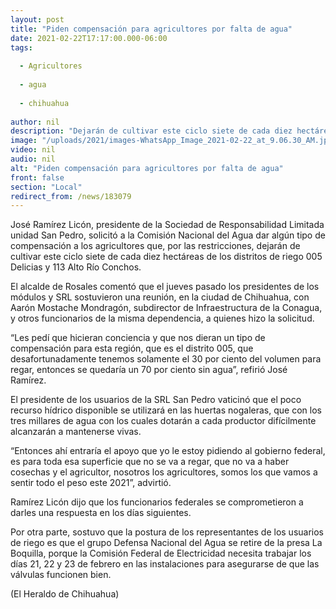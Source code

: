 ```yaml
---
layout: post
title: "Piden compensación para agricultores por falta de agua"
date: 2021-02-22T17:17:00.000-06:00
tags:
  
  - Agricultores
  
  - agua
  
  - chihuahua
  
author: nil
description: "Dejarán de cultivar este ciclo siete de cada diez hectáreas de los distritos de riego 005 Delicias y 113 Alto Río Conchos"
image: "/uploads/2021/images-WhatsApp_Image_2021-02-22_at_9.06.30_AM.jpeg"
video: nil
audio: nil
alt: "Piden compensación para agricultores por falta de agua"
front: false
section: "Local"
redirect_from: /news/183079
---
```


José Ramírez Licón, presidente de la Sociedad de Responsabilidad Limitada unidad San Pedro, solicitó a la Comisión Nacional del Agua dar algún tipo de compensación a los agricultores que, por las restricciones, dejarán de cultivar este ciclo siete de cada diez hectáreas de los distritos de riego 005 Delicias y 113 Alto Río Conchos.

El alcalde de Rosales comentó que el jueves pasado los presidentes de los módulos y SRL sostuvieron una reunión, en la ciudad de Chihuahua, con Aarón Mostache Mondragón, subdirector de Infraestructura de la Conagua, y otros funcionarios de la misma dependencia, a quienes hizo la solicitud.

“Les pedí que hicieran conciencia y que nos dieran un tipo de compensación para esta región, que es el distrito 005, que desafortunadamente tenemos solamente el 30 por ciento del volumen para regar, entonces se quedaría un 70 por ciento sin agua”, refirió José Ramírez.

El presidente de los usuarios de la SRL San Pedro vaticinó que el poco recurso hídrico disponible se utilizará en las huertas nogaleras, que con los tres millares de agua con los cuales dotarán a cada productor difícilmente alcanzarán a mantenerse vivas.

“Entonces ahí entraría el apoyo que yo le estoy pidiendo al gobierno federal, es para toda esa superficie que no se va a regar, que no va a haber cosechas y el agricultor, nosotros los agricultores, somos los que vamos a sentir todo el peso este 2021”, advirtió.

Ramírez Licón dijo que los funcionarios federales se comprometieron a darles una respuesta en los días siguientes.

Por otra parte, sostuvo que la postura de los representantes de los usuarios de riego es que el grupo Defensa Nacional del Agua se retire de la presa La Boquilla, porque la Comisión Federal de Electricidad necesita trabajar los días 21, 22 y 23 de febrero en las instalaciones para asegurarse de que las válvulas funcionen bien.

(El Heraldo de Chihuahua)